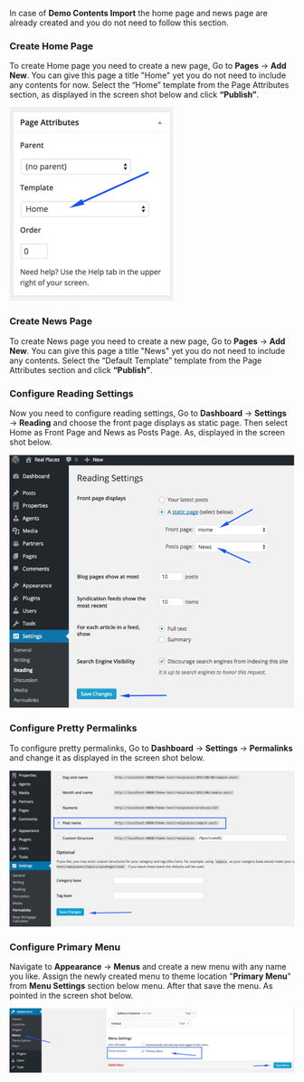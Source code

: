 In case of <strong>Demo Contents Import</strong> the home page and news page are already created and you do not need to follow this section.

### Create Home Page

To create Home page you need to create a new page, Go to <strong>Pages</strong> &rarr; <strong>Add New</strong>. You can give this page a title &quot;Home&quot; yet you do not need to include any contents for now. Select the “Home” template from the Page Attributes section, as displayed in the screen shot below and click <strong>“Publish”</strong>.

![How to rate Real Places Theme](images/home/1.png)

### Create News Page

To create News page you need to create a new page, Go to <strong>Pages</strong> &rarr; <strong>Add New</strong>. You can give this page a title &quot;News&quot; yet you do not need to include any contents. Select the “Default Template” template from the Page Attributes section and click <strong>“Publish”</strong>.

### Configure Reading Settings

Now you need to configure reading settings, Go to <strong>Dashboard</strong> &rarr; <strong>Settings</strong> &rarr; <strong>Reading</strong> and choose the front page displays as static page. Then select Home as Front Page and News as Posts Page. As, displayed in the screen shot below.

![How to rate Real Places Theme](images/install/22.png)

### Configure Pretty Permalinks

 To configure pretty permalinks, Go to <strong>Dashboard</strong> &rarr; <strong>Settings</strong> &rarr; <strong>Permalinks</strong> and change it as displayed in the screen shot below.

 ![How to rate Real Places Theme](images/install/12.png)

### Configure Primary Menu

Navigate to <strong>Appearance</strong> &rarr; <strong>Menus</strong> and create a new menu with any name you like. Assign the newly created menu to theme location "**Primary Menu**" from <strong>Menu Settings</strong> section below menu. After that save the menu. As pointed in the screen shot below.

 ![How to rate Real Places Theme](images/install/21.png)